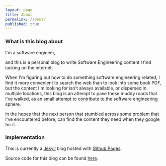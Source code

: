 ```yaml
---
layout: page
title: About
permalink: /about/
published: true
---
```


### What is this blog about
I'm a software engineer,
<!--by profession,-->
and this is a personal blog to write Software Engineering content I find lacking on the internet.

When I'm figuring out how to do something software engineering related, I find it more convenient to search the web than to look into some book PDF, but the content I'm looking for isn't always available, or dispersed in multiple locations, this blog is an attempt to pave these muddy roads that I've walked, as an small attempt to contribute to the software engineering sphere.

In the hopes that the next person that stumbled across some problem that I've encountered before, can find the content they need when they google for it.

### Implementation

This is currently a [Jekyll](https://jekyllrb.com/) blog hosted with [Github Pages](https://pages.github.com/).

Source code for this blog can be found [here](https://github.com/tylerlmz1/tylerlmz1.github.io).
